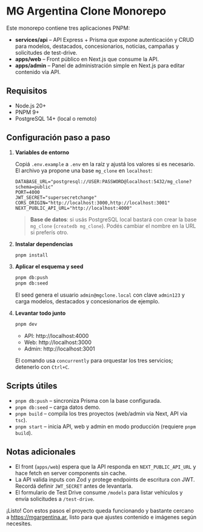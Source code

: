 # MG Argentina Clone Monorepo

Este monorepo contiene tres aplicaciones PNPM:

- **services/api** – API Express + Prisma que expone autenticación y CRUD para modelos, destacados, concesionarios, noticias, campañas y solicitudes de test-drive.
- **apps/web** – Front público en Next.js que consume la API.
- **apps/admin** – Panel de administración simple en Next.js para editar contenido vía API.

## Requisitos

- Node.js 20+
- PNPM 9+
- PostgreSQL 14+ (local o remoto)

## Configuración paso a paso

1. **Variables de entorno**

   Copiá `.env.example` a `.env` en la raíz y ajustá los valores si es necesario. El archivo ya propone una base `mg_clone` en `localhost`:

   ```env
   DATABASE_URL="postgresql://USER:PASSWORD@localhost:5432/mg_clone?schema=public"
   PORT=4000
   JWT_SECRET="supersecretchange"
   CORS_ORIGIN="http://localhost:3000,http://localhost:3001"
   NEXT_PUBLIC_API_URL="http://localhost:4000"
   ```

   > **Base de datos**: si usás PostgreSQL local bastará con crear la base `mg_clone` (`createdb mg_clone`). Podés cambiar el nombre en la URL si preferís otro.

2. **Instalar dependencias**

   ```bash
   pnpm install
   ```

3. **Aplicar el esquema y seed**

   ```bash
   pnpm db:push
   pnpm db:seed
   ```

   El seed genera el usuario `admin@mgclone.local` con clave `admin123` y carga modelos, destacados y concesionarios de ejemplo.

4. **Levantar todo junto**

   ```bash
   pnpm dev
   ```

   - API: http://localhost:4000
   - Web: http://localhost:3000
   - Admin: http://localhost:3001

   El comando usa `concurrently` para orquestar los tres servicios; detenerlo con `Ctrl+C`.

## Scripts útiles

- `pnpm db:push` – sincroniza Prisma con la base configurada.
- `pnpm db:seed` – carga datos demo.
- `pnpm build` – compila los tres proyectos (web/admin via Next, API via `tsc`).
- `pnpm start` – inicia API, web y admin en modo producción (requiere `pnpm build`).

## Notas adicionales

- El front (`apps/web`) espera que la API responda en `NEXT_PUBLIC_API_URL` y hace fetch en server components sin cache.
- La API valida inputs con Zod y protege endpoints de escritura con JWT. Recordá definir `JWT_SECRET` antes de levantarla.
- El formulario de Test Drive consume `/models` para listar vehículos y envía solicitudes a `/test-drive`.

¡Listo! Con estos pasos el proyecto queda funcionando y bastante cercano a https://mgargentina.ar, listo para que ajustes contenido e imágenes según necesites.
